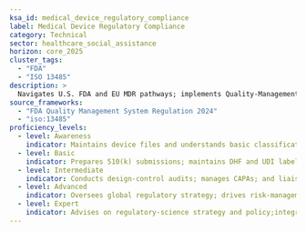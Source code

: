 ```yaml
---
ksa_id: medical_device_regulatory_compliance
label: Medical Device Regulatory Compliance
category: Technical
sector: healthcare_social_assistance
horizon: core_2025
cluster_tags:
  - "FDA"
  - "ISO 13485"
description: >
  Navigates U.S. FDA and EU MDR pathways; implements Quality-Management System under 21 CFR 820/QMSR and ISO 13485; manages design history file (DHF) and post-market surveillance.
source_frameworks:
  - "FDA Quality Management System Regulation 2024"
  - "iso:13485"
proficiency_levels:
  - level: Awareness
    indicator: Maintains device files and understands basic classification.
  - level: Basic
    indicator: Prepares 510(k) submissions; maintains DHF and UDI labeling; files MDR reports; reports adverse events.
  - level: Intermediate
    indicator: Conducts design-control audits; manages CAPAs; and liaises with FDA reviewers.
  - level: Advanced
    indicator: Oversees global regulatory strategy; drives risk-management files; Leads QMS remediation; manages PMS and vigilance; leads mock inspections.
  - level: Expert
    indicator: Advises on regulatory-science strategy and policy;integrates real-world evidence; mentors compliance teams.
---
```

